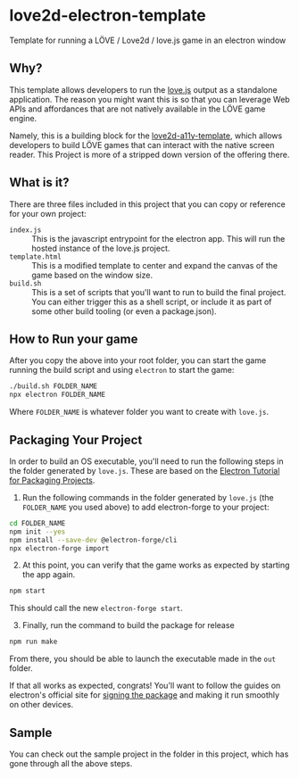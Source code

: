# love2d-electron-template
Template for running a LÖVE / Love2d / love.js game in an electron window

## Why?

This template allows developers to run the [love.js](https://github.com/Davidobot/love.js) output as a standalone application. The reason you might want this is so that you can leverage Web APIs and affordances that are not natively available in the LÖVE game engine.

Namely, this is a building block for the [love2d-a11y-template](https://github.com/JRJurman/love2d-a11y-template), which allows developers to build LÖVE games that can interact with the native screen reader. This Project is more of a stripped down version of the offering there.

## What is it?

There are three files included in this project that you can copy or reference for your own project:

<dl>

<dt><code>index.js</code></dt>
<dd>This is the javascript entrypoint for the electron app. This will run the hosted instance of the love.js project.</dd>

<dt><code>template.html</code></dt>
<dd>This is a modified template to center and expand the canvas of the game based on the window size.</dd>

<dt><code>build.sh</code></dt>
<dd>This is a set of scripts that you'll want to run to build the final project. You can either trigger this as a shell script, or include it as part of some other build tooling (or even a package.json).</dd>

</dl>

## How to Run your game

After you copy the above into your root folder, you can start the game running the build script and using `electron` to start the game:

```sh
./build.sh FOLDER_NAME
npx electron FOLDER_NAME
```

Where `FOLDER_NAME` is whatever folder you want to create with `love.js`.

## Packaging Your Project

In order to build an OS executable, you'll need to run the following steps in the folder generated by `love.js`. These are based on the [Electron Tutorial for Packaging Projects](https://www.electronjs.org/docs/latest/tutorial/tutorial-packaging).

1. Run the following commands in the folder generated by `love.js` (the `FOLDER_NAME` you used above) to add electron-forge to your project:

```sh
cd FOLDER_NAME
npm init --yes
npm install --save-dev @electron-forge/cli
npx electron-forge import
```

2. At this point, you can verify that the game works as expected by starting the app again.

```sh
npm start
```

This should call the new `electron-forge start`.

3. Finally, run the command to build the package for release

```sh
npm run make
```

From there, you should be able to launch the executable made in the `out` folder.

If that all works as expected, congrats!
You'll want to follow the guides on electron's official site for [signing the package](https://www.electronjs.org/docs/latest/tutorial/tutorial-packaging#important-signing-your-code)
and making it run smoothly on other devices.

## Sample

You can check out the sample project in the folder in this project, which has gone through all the above steps.
